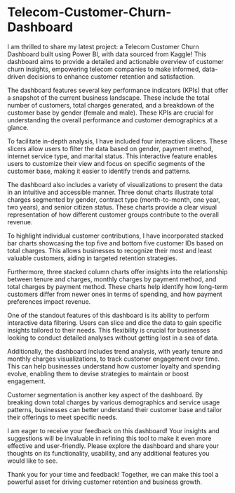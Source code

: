 # Telecom-Customer-Churn-Dashboard

 I am thrilled to share my latest project: a Telecom Customer Churn Dashboard built using Power BI, with data sourced from Kaggle! This dashboard aims to provide a detailed and actionable overview of customer churn insights, empowering telecom companies to make informed, data-driven decisions to enhance customer retention and satisfaction.

The dashboard features several key performance indicators (KPIs) that offer a snapshot of the current business landscape. These include the total number of customers, total charges generated, and a breakdown of the customer base by gender (female and male). These KPIs are crucial for understanding the overall performance and customer demographics at a glance.

To facilitate in-depth analysis, I have included four interactive slicers. These slicers allow users to filter the data based on gender, payment method, internet service type, and marital status. This interactive feature enables users to customize their view and focus on specific segments of the customer base, making it easier to identify trends and patterns.

The dashboard also includes a variety of visualizations to present the data in an intuitive and accessible manner. Three donut charts illustrate total charges segmented by gender, contract type (month-to-month, one year, two years), and senior citizen status. These charts provide a clear visual representation of how different customer groups contribute to the overall revenue.

To highlight individual customer contributions, I have incorporated stacked bar charts showcasing the top five and bottom five customer IDs based on total charges. This allows businesses to recognize their most and least valuable customers, aiding in targeted retention strategies.

Furthermore, three stacked column charts offer insights into the relationship between tenure and charges, monthly charges by payment method, and total charges by payment method. These charts help identify how long-term customers differ from newer ones in terms of spending, and how payment preferences impact revenue.

One of the standout features of this dashboard is its ability to perform interactive data filtering. Users can slice and dice the data to gain specific insights tailored to their needs. This flexibility is crucial for businesses looking to conduct detailed analyses without getting lost in a sea of data.

Additionally, the dashboard includes trend analysis, with yearly tenure and monthly charges visualizations, to track customer engagement over time. This can help businesses understand how customer loyalty and spending evolve, enabling them to devise strategies to maintain or boost engagement.

Customer segmentation is another key aspect of the dashboard. By breaking down total charges by various demographics and service usage patterns, businesses can better understand their customer base and tailor their offerings to meet specific needs.

I am eager to receive your feedback on this dashboard! Your insights and suggestions will be invaluable in refining this tool to make it even more effective and user-friendly. Please explore the dashboard and share your thoughts on its functionality, usability, and any additional features you would like to see.

Thank you for your time and feedback! Together, we can make this tool a powerful asset for driving customer retention and business growth.
